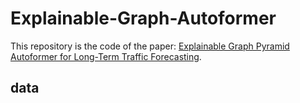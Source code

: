 # Explainable-Graph-Autoformer

This repository is the code of the paper: [Explainable Graph Pyramid Autoformer for Long-Term Traffic Forecasting](https://arxiv.org/abs/2209.13123).

## data
